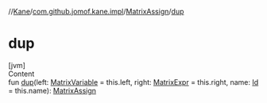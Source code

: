 //[Kane](../../index.md)/[com.github.jomof.kane.impl](../index.md)/[MatrixAssign](index.md)/[dup](dup.md)



# dup  
[jvm]  
Content  
fun [dup](dup.md)(left: [MatrixVariable](../-matrix-variable/index.md) = this.left, right: [MatrixExpr](../../com.github.jomof.kane/-matrix-expr/index.md) = this.right, name: [Id](../index.md#%5Bcom.github.jomof.kane.impl%2FId%2F%2F%2FPointingToDeclaration%2F%5D%2FClasslikes%2F-499012456) = this.name): [MatrixAssign](index.md)  



